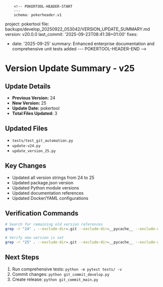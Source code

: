         <!-- POKERTOOL-HEADER-START
        ---
        schema: pokerheader.v1
project: pokertool
file: backups/develop_20250922_053042/VERSION_UPDATE_SUMMARY.md
version: v20.0.0
last_commit: '2025-09-23T08:41:38+01:00'
fixes:
- date: '2025-09-25'
  summary: Enhanced enterprise documentation and comprehensive unit tests added
        ---
        POKERTOOL-HEADER-END -->
# Version Update Summary - v25

## Update Details
- **Previous Version:** 24
- **New Version:** 25
- **Update Date:** pokertool
- **Total Files Updated:** 3

## Updated Files
- `tests/test_git_automation.py`
- `update-v24.py`
- `update_version_25.py`

## Key Changes
- Updated all version strings from 24 to 25
- Updated package.json version
- Updated Python module versions
- Updated documentation references
- Updated Docker/YAML configurations

## Verification Commands
```bash
# Search for remaining old version references
grep -r "24" . --exclude-dir=.git --exclude-dir=__pycache__ --exclude-dir=backups

# Verify new version is set
grep -r "25" . --exclude-dir=.git --exclude-dir=__pycache__ --exclude-dir=backups | head -20
```

## Next Steps
1. Run comprehensive tests: `python -m pytest tests/ -v`
2. Commit changes: `python git_commit_develop.py`
3. Create release: `python git_commit_main.py`
